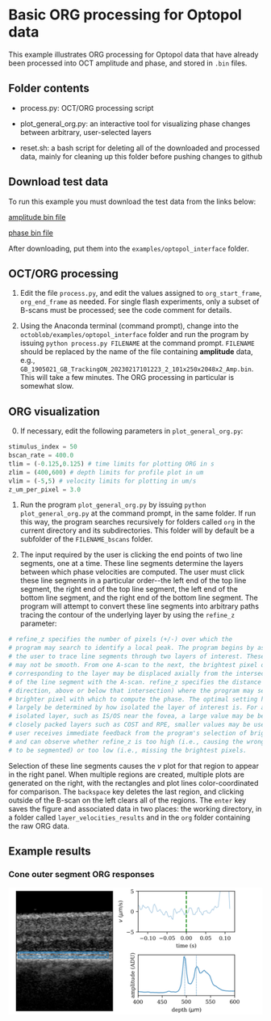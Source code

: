 # Basic ORG processing for Optopol data

This example illustrates ORG processing for Optopol data that have already been processed into OCT amplitude and phase, and stored in `.bin` files.

## Folder contents

* process.py: OCT/ORG processing script

* plot_general_org.py: an interactive tool for visualizing phase changes between arbitrary, user-selected layers

* reset.sh: a bash script for deleting all of the downloaded and processed data, mainly for cleaning up this folder before pushing changes to github

## Download test data

To run this example you must download the test data from the links below:

[amplitude bin file](https://www.dropbox.com/s/efpieltzhry23nn/GB_1905021_GB_TrackingON_20230217101223_2_101x250x2048x2_Amp.bin?dl=1)

[phase bin file](https://www.dropbox.com/s/6xprkbeg8iff0xb/GB_1905021_GB_TrackingON_20230217101223_2_101x250x2048x2_Phase.bin?dl=1)

After downloading, put them into the `examples/optopol_interface` folder.

## OCT/ORG processing

1. Edit the file `process.py`, and edit the values assigned to `org_start_frame`, `org_end_frame` as needed. For single flash experiments, only a subset of B-scans must be processed; see the code comment for details. 

2. Using the Anaconda terminal (command prompt), change into the `octoblob/examples/optopol_interface` folder and run the program by issuing `python process.py FILENAME` at the command prompt. `FILENAME` should be replaced by the name of the file containing **amplitude** data, e.g., `GB_1905021_GB_TrackingON_20230217101223_2_101x250x2048x2_Amp.bin`. This will take a few minutes. The ORG processing in particular is somewhat slow.

## ORG visualization

0. If necessary, edit the following parameters in `plot_general_org.py`:

```python
stimulus_index = 50
bscan_rate = 400.0
tlim = (-0.125,0.125) # time limits for plotting ORG in s
zlim = (400,600) # depth limits for profile plot in um
vlim = (-5,5) # velocity limits for plotting in um/s
z_um_per_pixel = 3.0
```

1. Run the program `plot_general_org.py` by issuing `python plot_general_org.py` at the command prompt, in the same folder. If run this way, the program searches recursively for folders called `org` in the current directory and its subdirectories. This folder will by default be a subfolder of the `FILENAME_bscans` folder.

2. The input required by the user is clicking the end points of two line segments, one at a time. These line segments determine the layers between which phase velocities are computed. The user must click these line segments in a particular order--the left end of the top line segment, the right end of the top line segment, the left end of the bottom line segment, and the right end of the bottom line segment. The program will attempt to convert these line segments into arbitrary paths tracing the contour of the underlying layer by using the `refine_z` parameter:

```python
# refine_z specifies the number of pixels (+/-) over which the
# program may search to identify a local peak. The program begins by asking
# the user to trace line segments through two layers of interest. These layers
# may not be smooth. From one A-scan to the next, the brightest pixel or "peak"
# corresponding to the layer may be displaced axially from the intersection
# of the line segment with the A-scan. refine_z specifies the distance (in either
# direction, above or below that intersection) where the program may search for a
# brighter pixel with which to compute the phase. The optimal setting here will
# largely be determined by how isolated the layer of interest is. For a relatively
# isolated layer, such as IS/OS near the fovea, a large value may be best. For
# closely packed layers such as COST and RPE, smaller values may be useful. The
# user receives immediate feedback from the program's selection of bright pixels
# and can observe whether refine_z is too high (i.e., causing the wrong layer
# to be segmented) or too low (i.e., missing the brightest pixels.
```

Selection of these line segments causes the $v$ plot for that region to appear in the right panel. When multiple regions are created, multiple plots are generated on the right, with the rectangles and plot lines color-coordinated for comparison. The `backspace` key deletes the last region, and clicking outside of the B-scan on the left clears all of the regions. The `enter` key saves the figure and associated data in two places: the working directory, in a folder called `layer_velocities_results` and in the `org` folder containing the raw ORG data.

## Example results

### Cone outer segment ORG responses

![Cone outer segment ORG responses](./figs/cone_os_org_optopol.png)

